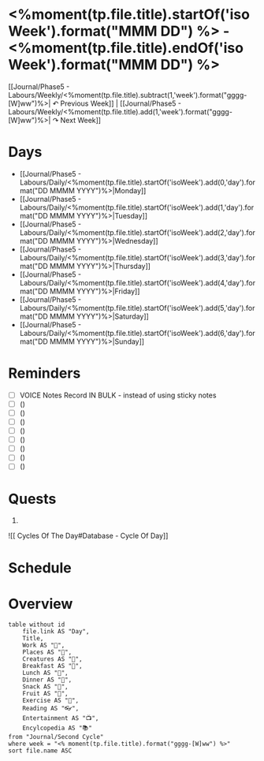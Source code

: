 # <%moment(tp.file.title).startOf('isoWeek').format("MMM DD") %> - <%moment(tp.file.title).endOf('isoWeek').format("MMM DD") %>


[[Journal/Phase5 - Labours/Weekly/<%moment(tp.file.title).subtract(1,'week').format("gggg-[W]ww")%>| ↶  Previous Week]] | [[Journal/Phase5 - Labours/Weekly/<%moment(tp.file.title).add(1,'week').format("gggg-[W]ww")%>| ↷  Next Week]]


# Days

- [[Journal/Phase5 - Labours/Daily/<%moment(tp.file.title).startOf('isoWeek').add(0,'day').format("DD MMMM YYYY")%>|Monday]]
- [[Journal/Phase5 - Labours/Daily/<%moment(tp.file.title).startOf('isoWeek').add(1,'day').format("DD MMMM YYYY")%>|Tuesday]]
- [[Journal/Phase5 - Labours/Daily/<%moment(tp.file.title).startOf('isoWeek').add(2,'day').format("DD MMMM YYYY")%>|Wednesday]]
- [[Journal/Phase5 - Labours/Daily/<%moment(tp.file.title).startOf('isoWeek').add(3,'day').format("DD MMMM YYYY")%>|Thursday]]
- [[Journal/Phase5 - Labours/Daily/<%moment(tp.file.title).startOf('isoWeek').add(4,'day').format("DD MMMM YYYY")%>|Friday]]
- [[Journal/Phase5 - Labours/Daily/<%moment(tp.file.title).startOf('isoWeek').add(5,'day').format("DD MMMM YYYY")%>|Saturday]]
- [[Journal/Phase5 - Labours/Daily/<%moment(tp.file.title).startOf('isoWeek').add(6,'day').format("DD MMMM YYYY")%>|Sunday]]

# Reminders
- [ ]  VOICE Notes Record IN BULK - instead of using sticky notes 
- [ ]  ()
- [ ]  ()
- [ ]  ()
- [ ]  ()
- [ ]  ()
- [ ]  ()
- [ ]  ()
- [ ]  ()

# Quests
1. 

![[‎ Cycles Of The Day#Database - Cycle Of Day]]

# Schedule


# Overview

```dataview
table without id
	file.link AS "Day",
	Title,
	Work AS "📝",
	Places AS "🧳",
	Creatures AS "🦍",
	Breakfast AS "🍳",
	Lunch AS "🍛",
	Dinner AS "🍖",
	Snack AS "🍕",
	Fruit AS "🍇",
	Exercise AS "💪",
	Reading AS "👓",
	Entertainment AS "📺",
	Encylcopedia AS "📚"
from "Journal/Second Cycle"
where week = "<% moment(tp.file.title).format("gggg-[W]ww") %>"
sort file.name ASC
```

